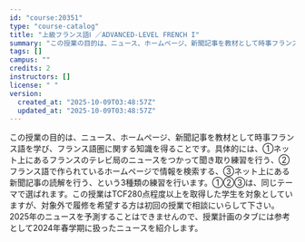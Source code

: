 ```yaml
---
id: "course:20351"
type: "course-catalog"
title: "上級フランス語Ⅰ ／ADVANCED-LEVEL FRENCH I"
summary: "この授業の目的は、ニュース、ホームページ、新聞記事を教材として時事フランス語を学び、フランス語圏に関する知識を得ることです。具体的には、①ネット上にあるフランスのテレビ局のニュースをつかって聞き取り練習を行う、②フランス語で作られているホー…"
tags: []
campus: ""
credits: 2
instructors: []
license: " "
version:
  created_at: "2025-10-09T03:48:57Z"
  updated_at: "2025-10-09T03:48:57Z"
---
```


この授業の目的は、ニュース、ホームページ、新聞記事を教材として時事フランス語を学び、フランス語圏に関する知識を得ることです。具体的には、①ネット上にあるフランスのテレビ局のニュースをつかって聞き取り練習を行う、②フランス語で作られているホームページで情報を検索する、③ネット上にある新聞記事の読解を行う、という3種類の練習を行います。①②③は、同じテーマで選ばれます。この授業はTCF280点程度以上を取得した学生を対象としていますが、対象外で履修を希望する方は初回の授業で相談にいらして下さい。2025年のニュースを予測することはできませんので、授業計画のタブには参考として2024年春学期に扱ったニュースを紹介します。
